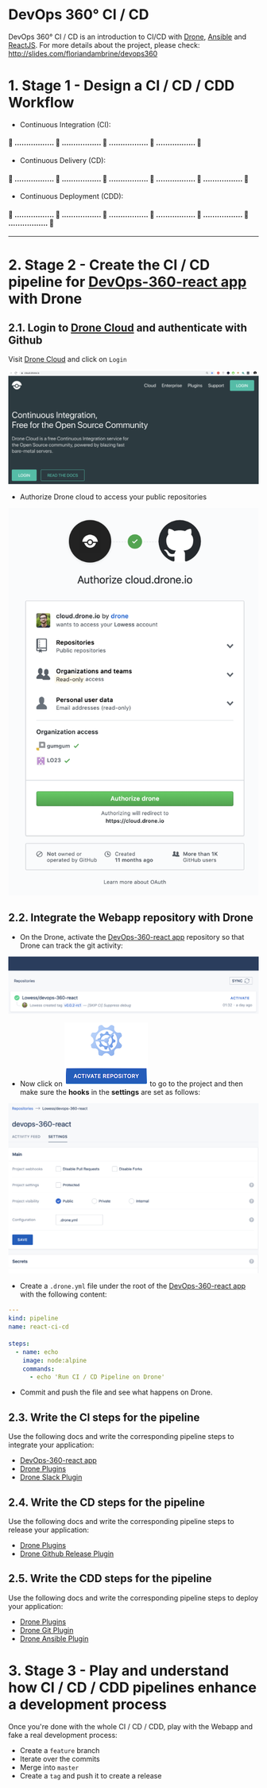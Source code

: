 # DevOps 360° CI / CD

DevOps 360° CI / CD is an introduction to CI/CD with [Drone](http://drone.io/), [Ansible](https://www.ansible.com/) and [ReactJS](https://reactjs.org/). For more details about the project, please check: http://slides.com/floriandambrine/devops360

# 1. Stage 1 - Design a CI / CD / CDD Workflow

* Continuous Integration (CI):

#### :round_pushpin: ................. :twisted_rightwards_arrows: ................. :twisted_rightwards_arrows: ................. :twisted_rightwards_arrows: ................. :checkered_flag:

* Continuous Delivery (CD):

#### :round_pushpin: ................. :twisted_rightwards_arrows: ................. :twisted_rightwards_arrows: ................. :twisted_rightwards_arrows: ................. :twisted_rightwards_arrows: ................. :checkered_flag:

* Continuous Deployment (CDD):

#### :round_pushpin: ................. :twisted_rightwards_arrows: ................. :twisted_rightwards_arrows: ................. :twisted_rightwards_arrows: ................. :twisted_rightwards_arrows: ................. :twisted_rightwards_arrows: ................. :checkered_flag:

---

# 2. Stage 2 - Create the CI / CD pipeline for [DevOps-360-react app](https://github.com/Lowess/devops-360-react) with Drone


## 2.1. Login to [Drone Cloud](cloud.drone.io) and authenticate with Github

Visit [Drone Cloud](cloud.drone.io) and click on `Login`

![Drone Cloud](./docs/drone-cloud.png "Drone repository activation")

* Authorize Drone cloud to access your public repositories

![Drone Cloud](./docs/github-oauth-cloud.png "Drone repository activation")

## 2.2. Integrate the Webapp repository with Drone

* On the Drone, activate the [DevOps-360-react app](https://github.com/Lowess/devops-360-react) repository so that Drone can track the git activity:

![Drone repository activation](./docs/drone-repository-activation.png "Drone repository activation")

* Now click on ![Drone arrow](./docs/drone-arrow.png) to go to the project and then make sure the **hooks** in the **settings** are set as follows:

![Drone repository activation](./docs/drone-hooks-settings.png "Drone hooks settings")

* Create a `.drone.yml` file under the root of the [DevOps-360-react app](https://github.com/Lowess/devops-360-react) with the following content:

```yml
---
kind: pipeline
name: react-ci-cd

steps:
  - name: echo
    image: node:alpine
    commands:
      - echo 'Run CI / CD Pipeline on Drone'
```

* Commit and push the file and see what happens on Drone.

## 2.3. Write the CI steps for the pipeline

Use the following docs and write the corresponding pipeline steps to integrate your application:
* [DevOps-360-react app](https://github.com/Lowess/devops-360-react)
* [Drone Plugins](http://plugins.drone.io/)
* [Drone Slack Plugin](http://plugins.drone.io/drone-plugins/drone-slack/)

## 2.4. Write the CD steps for the pipeline

Use the following docs and write the corresponding pipeline steps to release your application:
* [Drone Plugins](http://plugins.drone.io/)
* [Drone Github Release Plugin](http://plugins.drone.io/drone-plugins/drone-github-release/)

## 2.5. Write the CDD steps for the pipeline

Use the following docs and write the corresponding pipeline steps to deploy your application:
* [Drone Plugins](http://plugins.drone.io/)
* [Drone Git Plugin](http://plugins.drone.io/drone-plugins/drone-git/)
* [Drone Ansible Plugin](https://hub.docker.com/r/lowess/drone-ansible/)

# 3. Stage 3 - Play and understand how CI / CD / CDD pipelines enhance a development process

Once you're done with the whole CI / CD / CDD, play with the Webapp and fake a real development process:
* Create a `feature` branch
* Iterate over the commits
* Merge into `master`
* Create a `tag` and push it to create a release
